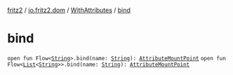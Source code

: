 [fritz2](../../index.md) / [io.fritz2.dom](../index.md) / [WithAttributes](index.md) / [bind](./bind.md)

# bind

`open fun Flow<`[`String`](https://kotlinlang.org/api/latest/jvm/stdlib/kotlin/-string/index.html)`>.bind(name: `[`String`](https://kotlinlang.org/api/latest/jvm/stdlib/kotlin/-string/index.html)`): `[`AttributeMountPoint`](../-attribute-mount-point/index.md)
`open fun Flow<`[`List`](https://kotlinlang.org/api/latest/jvm/stdlib/kotlin.collections/-list/index.html)`<`[`String`](https://kotlinlang.org/api/latest/jvm/stdlib/kotlin/-string/index.html)`>>.bind(name: `[`String`](https://kotlinlang.org/api/latest/jvm/stdlib/kotlin/-string/index.html)`): `[`AttributeMountPoint`](../-attribute-mount-point/index.md)